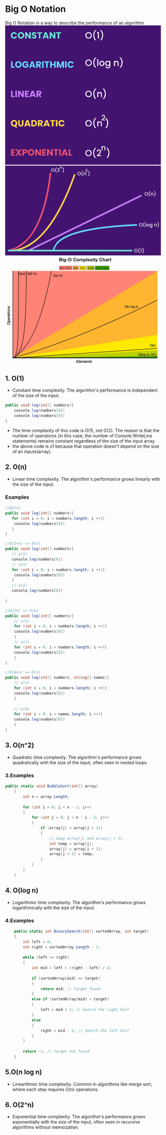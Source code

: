 # Big O Notation

Big O Notation is a way to describe the performance of an algorithm
![alt text](images/1.png)
![alt text](images/2.png)
![alt text](images/3.png)

## 1. O(1)

- Constant time complexity. The algorithm's performance is independent of the size of the input.

```cs
public void log(int[] numbers){
    console.log(numbers[0])
    console.log(numbers[0])
}
```

- The time complexity of this code is O(1), not O(2). The reason is that the number of operations (in this case, the number of Console.WriteLine statements) remains constant regardless of the size of the input array.
- the above code is o1 because that operation doesn't depend on the size of an inputs(array).

## 2. O(n)

- Linear time complexity. The algorithm's performance grows linearly with the size of the input.

### Examples

```cs
//On(n)
public void log(int[] numbers){
   for (int i = 0; i < numbers.length; i ++){
    console.log(numbers[0])
   }
}
```

```cs
//O(2+n) => O(n)
public void log(int[] numbers){
   // o(1)
   console.log(numbers[0])
   // o(n)
   for (int i = 0; i < numbers.length; i ++){
    console.log(numbers[0])
   }
   // o(1)
   console.log(numbers[0])

}
```

```cs
//O(2n) => O(n)
public void log(int[] numbers){
    // o(n)
    for (int i = 0; i < numbers.length; i ++){
    console.log(numbers[0])
    }
    // o(n)
    for (int i = 0; i < numbers.length; i ++){
    console.log(numbers[0])
    }
}
```

```cs
//O(m+n) => O(n)
public void log(int[] numbers, string[] names){
    // o(n)
    for (int i = 0; i < numbers.length; i ++){
    console.log(numbers[0])
    }

    // o(m)
    for (int i = 0; i < names.length; i ++){
    console.log(numbers[0])
    }
}
```

## 3. O(n^2)

- Quadratic time complexity. The algorithm's performance grows quadratically with the size of the input, often seen in nested loops.

### 3.Examples

```cs
public static void BubbleSort(int[] array)
    {
        int n = array.Length;

        for (int i = 0; i < n - 1; i++)
        {
            for (int j = 0; j < n - i - 1; j++)
            {
                if (array[j] > array[j + 1])
                {
                    // Swap array[j] and array[j + 1]
                    int temp = array[j];
                    array[j] = array[j + 1];
                    array[j + 1] = temp;
                }
            }
        }
    }
```

## 4. O(log n)

- Logarithmic time complexity. The algorithm's performance grows logarithmically with the size of the input.

### 4.Examples

```cs
    public static int BinarySearch(int[] sortedArray, int target)
    {
        int left = 0;
        int right = sortedArray.Length - 1;

        while (left <= right)
        {
            int mid = left + (right - left) / 2;

            if (sortedArray[mid] == target)
            {
                return mid; // Target found
            }
            else if (sortedArray[mid] < target)
            {
                left = mid + 1; // Search the right half
            }
            else
            {
                right = mid - 1; // Search the left half
            }
        }

        return -1; // Target not found
    }
```

## 5.O(n log n)

- Linearithmic time complexity. Common in algorithms like merge sort, where each step requires O(n) operations.

## 6. O(2^n)

- Exponential time complexity. The algorithm's performance grows exponentially with the size of the input, often seen in recursive algorithms without memoization.
